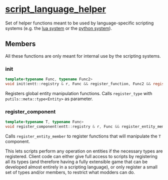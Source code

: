 # [script_language_helper](script_language_helper.hpp)

Set of helper functions meant to be used by language-specific scripting systems (e.g. the [lua system](../systems/lua/lua.md) or the [python system](../systems/python/python.md)).

## Members

All these functions are only meant for internal use by the scripting systems.

### init

```cpp
template<typename Func, typename Func2>
void init(entt::registry & r, Func && register_function, Func2 && register_type) noexcept;
```

Registers global entity manipulation functions. Calls `register_type` with `putils::meta::type<Entity>` as parameter.

### register_component

```cpp
template<typename T, typename Func>
void register_component(entt::registry & r, Func && register_entity_member) noexcept;
```

Calls `register_entity_member` to register functions that will manipulate the `T` component.

This lets scripts perform any operation on entities if the necessary types are registered. Client code can either give full access to scripts by registering all its types (and therefore having a fully extensible game that can be developed almost entirely in a scripting language), or only register a small set of types and/or members, to restrict what modders can do.
